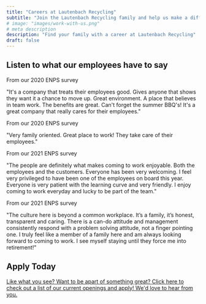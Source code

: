 ```yaml
---
title: "Careers at Lautenbach Recycling"
subtitle: "Join the Lautenbach Recycling family and help us make a difference. [View our current openings](https://lautenbachrecycling.bamboohr.com/jobs/)"
# image: "images/work-with-us.png"
# meta description
description: "Find your family with a career at Lautenbach Recycling"
draft: false
---
```


## Listen to what our employees have to say

<div class="container">
    <div class="row">
        <div class="col-md-6 d-flex align-items-stretch">
            <div class="card">
                <div class="card-header">
                    From our 2020 ENPS survey
                </div>
                <div class="card-body">
                    <p class="card-text">
                        "It's a company that treats their employees good. Gives anyone that shows they want it a chance to move up. Great environment. A place that believes in team work. The benefits are great. Can't forget the summer BBQ's! It's a great company that really cares for their employees."
                    </p>
                </div>
            </div>
        </div>
        <div class="col-md-6 d-flex align-items-stretch">
            <div class="card">
                <div class="card-header">
                    From our 2020 ENPS survey
                </div>
                <div class="card-body">
                    <p class="card-text">
                        "Very family oriented. Great place to work! They take care of their employees."
                    </p>
                </div>
            </div>
        </div>
    </div>
</div>
<div class="container">
    <div class="row">
        <div class="col-md-6 d-flex align-items-stretch">
            <div class="card">
                <div class="card-header">
                    From our 2021 ENPS survey
                </div>
                <div class="card-body">
                    <p class="card-text">
                        "The people are definitely what makes coming to work enjoyable. Both the employees and the customers. Everyone has been very welcoming. I feel very privileged to have been one of the employees on board this year. Everyone is very patient with the learning curve and very friendly. I enjoy coming to work everyday and lucky to be part of the team."
                    </p>
                </div>
            </div>
        </div>
        <div class="col-md-6 d-flex align-items-stretch">
            <div class="card">
                <div class="card-header">
                    From our 2021 ENPS survey
                </div>
                <div class="card-body">
                    <p class="card-text">
                        "The culture here is beyond a common workplace. It’s a family, it’s honest, transparent and caring. There is a can-do attitude and management consistently respond with a problem solving attitude, not a finger pointing one. I truly feel like a member of a family here and am always looking forward to coming to work. I see myself staying until they force me into retirement!"
                    </p>
                </div>
            </div>
        </div>
    </div>
</div>
<!--
## Explore our culture and how we work
-->
<!--
<div class="container">
    <div class="row">
        <div class="col-md-6">
            {{< youtube CvRuaVDRoR8 >}}
            Cool video from the yard
        </div>
        <div class="col-md-6">
            {{< youtube 9tosdzpH7Ec>}}
            Awesome shop video
    </div>
</div>
<div class="container">
<div class="row">
        <div class="col-md-6">
            {{< youtube yFbrK_sRV9Q >}}
            Check out our offices
        </div>
        <div class="col-md-6">
            {{< youtube Ch7Pm6LYUaI >}}
            See us in action
        </div>
    </div>
</div>
-->

## Apply Today

[Like what you see? Want to be apart of something great? Click here to check out a list of our current openings and apply! We'd love to hear from you.](https://lautenbachrecycling.bamboohr.com/jobs/)
